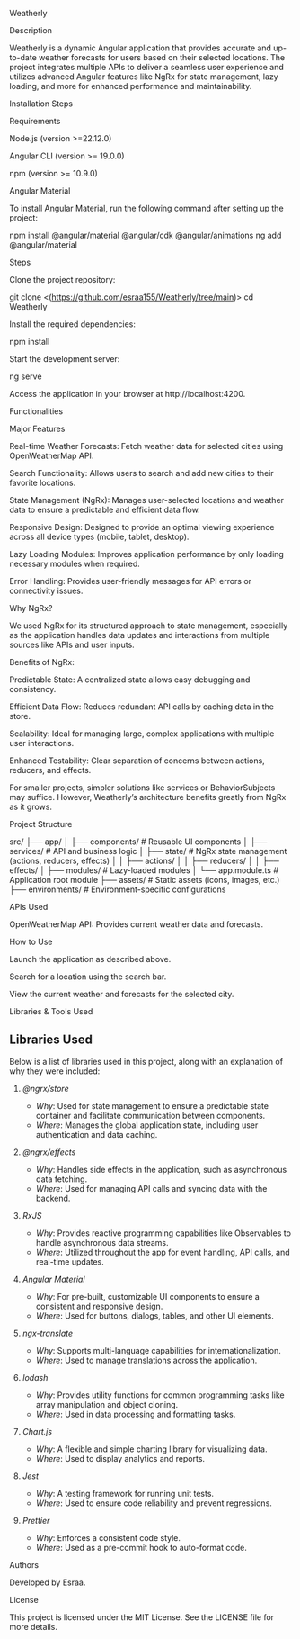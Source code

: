 Weatherly

Description

Weatherly is a dynamic Angular application that provides accurate and up-to-date weather forecasts for users based on their selected locations. The project integrates multiple APIs to deliver a seamless user experience and utilizes advanced Angular features like NgRx for state management, lazy loading, and more for enhanced performance and maintainability.

Installation Steps

Requirements

Node.js (version >=22.12.0)

Angular CLI (version >= 19.0.0)

npm (version >= 10.9.0)

Angular Material

To install Angular Material, run the following command after setting up the project:


npm install @angular/material @angular/cdk @angular/animations
ng add @angular/material

Steps

Clone the project repository:

git clone <(https://github.com/esraa155/Weatherly/tree/main)>
cd Weatherly

Install the required dependencies:

npm install

Start the development server:

ng serve

Access the application in your browser at http://localhost:4200.

Functionalities

Major Features

Real-time Weather Forecasts: Fetch weather data for selected cities using OpenWeatherMap API.

Search Functionality: Allows users to search and add new cities to their favorite locations.

State Management (NgRx): Manages user-selected locations and weather data to ensure a predictable and efficient data flow.

Responsive Design: Designed to provide an optimal viewing experience across all device types (mobile, tablet, desktop).

Lazy Loading Modules: Improves application performance by only loading necessary modules when required.

Error Handling: Provides user-friendly messages for API errors or connectivity issues.

Why NgRx?

We used NgRx for its structured approach to state management, especially as the application handles data updates and interactions from multiple sources like APIs and user inputs.

Benefits of NgRx:

Predictable State: A centralized state allows easy debugging and consistency.

Efficient Data Flow: Reduces redundant API calls by caching data in the store.

Scalability: Ideal for managing large, complex applications with multiple user interactions.

Enhanced Testability: Clear separation of concerns between actions, reducers, and effects.

For smaller projects, simpler solutions like services or BehaviorSubjects may suffice. However, Weatherly’s architecture benefits greatly from NgRx as it grows.

Project Structure

src/
├── app/
│   ├── components/       # Reusable UI components
│   ├── services/         # API and business logic
│   ├── state/            # NgRx state management (actions, reducers, effects)
│   │   ├── actions/
│   │   ├── reducers/
│   │   ├── effects/
│   ├── modules/          # Lazy-loaded modules
│   └── app.module.ts     # Application root module
├── assets/               # Static assets (icons, images, etc.)
├── environments/         # Environment-specific configurations

APIs Used

OpenWeatherMap API: Provides current weather data and forecasts.

How to Use

Launch the application as described above.

Search for a location using the search bar.

View the current weather and forecasts for the selected city.


Libraries & Tools Used

## Libraries Used

Below is a list of libraries used in this project, along with an explanation of why they were included:

1. *@ngrx/store*
   - *Why*: Used for state management to ensure a predictable state container and facilitate communication between components.
   - *Where*: Manages the global application state, including user authentication and data caching.

2. *@ngrx/effects*
   - *Why*: Handles side effects in the application, such as asynchronous data fetching.
   - *Where*: Used for managing API calls and syncing data with the backend.

3. *RxJS*
   - *Why*: Provides reactive programming capabilities like Observables to handle asynchronous data streams.
   - *Where*: Utilized throughout the app for event handling, API calls, and real-time updates.

4. *Angular Material*
   - *Why*: For pre-built, customizable UI components to ensure a consistent and responsive design.
   - *Where*: Used for buttons, dialogs, tables, and other UI elements.

5. *ngx-translate*
   - *Why*: Supports multi-language capabilities for internationalization.
   - *Where*: Used to manage translations across the application.

6. *lodash*
   - *Why*: Provides utility functions for common programming tasks like array manipulation and object cloning.
   - *Where*: Used in data processing and formatting tasks.

7. *Chart.js*
   - *Why*: A flexible and simple charting library for visualizing data.
   - *Where*: Used to display analytics and reports.

8. *Jest*
   - *Why*: A testing framework for running unit tests.
   - *Where*: Used to ensure code reliability and prevent regressions.

9. *Prettier*
   - *Why*: Enforces a consistent code style.
   - *Where*: Used as a pre-commit hook to auto-format code.


Authors

Developed by Esraa.

License

This project is licensed under the MIT License. See the LICENSE file for more details.

